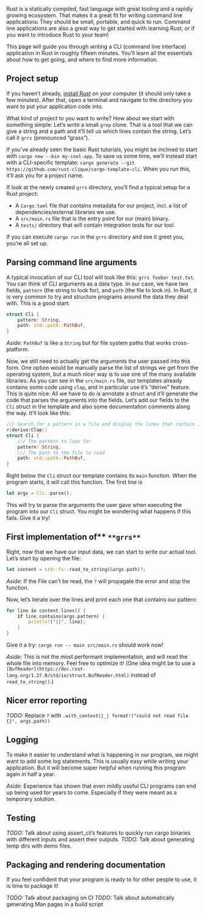 Rust is a statically compiled, fast language with great tooling and a rapidly growing ecosystem.
That makes it a great fit for writing command line applications:
They should be small, portable, and quick to run.
Command line applications are also a great way to get started with learning Rust;
or if you want to introduce Rust to your team!

This page will guide you through writing a CLI (command line interface) application in Rust in roughly fifteen minutes.
You’ll learn all the essentials about how to get going,
and where to find more information.

## Project setup

If you haven’t already,
[install Rust](https://www.rust-lang.org/install.html) on your computer (it should only take a few minutes).
After that, open a terminal and navigate to the directory you want to put your application code into.

What kind of project to you want to write?
How about we start with something simple:
Let’s write a small `grep` clone.
That is a tool that we can give a string and a path and it’ll tell us which lines contain the string.
Let’s call it `grrs` (pronounced “grass”).

If you’ve already seen the basic Rust tutorials,
you might be inclined to start with `cargo new --bin my-cool-app`.
To save us some time,
we’ll instead start with a CLI-specific template:
`cargo generate --git https://github.com/rust-clique/cargo-template-cli`.
When you run this, it’ll ask you for a project name.

If look at the newly created `grrs` directory,
you’ll find a typical setup for a Rust project:

- A `Cargo.toml` file that contains metadata for our project, incl. a list of dependencies/external libraries we use.
- A `src/main.rs` file that is the entry point for our (main) binary.
- A `tests/` directory that will contain integration tests for our tool.

If you can execute `cargo run` in the `grrs` directory and see it greet you, you’re all set up.

## Parsing command line arguments

A typical invocation of our CLI tool will look like this:
`grrs foobar test.txt`.
You can think of CLI arguments as a data type.
In our case, we have two fields,
`pattern` (the string to look for),
and `path` (the file to look in).
In Rust, it is very common to try and structure programs around the data they deal with.
This is a good start:

```rust
struct Cli {
    pattern: String,
    path: std::path::PathBuf,
}
```

*Aside:* `PathBuf` is like a `String` but for file system paths that works cross-platform.

Now, we still need to actually get the arguments the user passed into this form.
One option would be manually parse the list of strings we get from the operating system,
but a much nicer way is to use one of the many available libraries.
As you can see in the `src/main.rs` file,
our templates already contains some code using `clap`,
and in particular use it’s “derive” feature.
This is quite nice:
All we have to do is annotate a struct and it’ll generate the code that parses the arguments into the fields.
Let’s add our fields to the `Cli` struct in the template 
and also some documentation comments along the way.
It’ll look like this:

```rust
/// Search for a pattern in a file and display the lines that contain it.
#[derive(Clap)]
struct Cli {
    /// The pattern to look for
    pattern: String,
    /// The path to the file to read
    path: std::path::PathBuf,
}
```

Right below the `Cli` struct our template contains its `main` function.
When the program starts, it will call this function.
The first line is

```rust
let args = Cli::parse();
```

This will try to parse the arguments the user gave when executing the program into our `Cli` struct.
You might be wondering what happens if this fails.
Give it a try!

## First implementation of** `**grrs**`

Right, now that we have our input data,
we can start to write our actual tool.
Let’s start by opening the file:

```rust
let content = std::fs::read_to_string(&args.path)?;
```

*Aside:* If the File can’t be read, the `?` will propagate the error and stop the function.

Now, let’s iterate over the lines and print each one that contains our pattern:

```rust
for line in content.lines() {
    if line.contains(args.pattern) {
        println!("{}", line);
    }
}
```

Give it a try: `cargo run -- main src/main.rs` should work now!

*Aside:* This is not the most performant implementation, and will read the whole file into memory.
Feel free to optimize it!
(One idea might be to use a `[BufReader](https://doc.rust-lang.org/1.27.0/std/io/struct.BufReader.html)` instead of `read_to_string()`.)

## Nicer error reporting

*TODO:* Replace `?` with `.with_context(|_| format!("could not read file {}", args.path))`

## Logging

To make it easier to understand what is happening in our program,
we might want to add some log statements.
This is usually easy while writing your application.
But it will become super helpful when running this program again in half a year.

*Aside:* Experience has shown that even mildly useful CLI programs can end up being used for years to come.
Especially if they were meant as a temporary solution.

## Testing

*TODO:* Talk about using assert_cli’s features to quickly run cargo binaries with different inputs and assert their outputs.
*TODO:* Talk about generating temp dirs with demo files.

## Packaging and rendering documentation

If you feel confident that your program is ready to for other people to use,
it is time to package it!

*TODO:* Talk about packaging on CI
*TODO:* Talk about automatically generating Man pages in a build script

